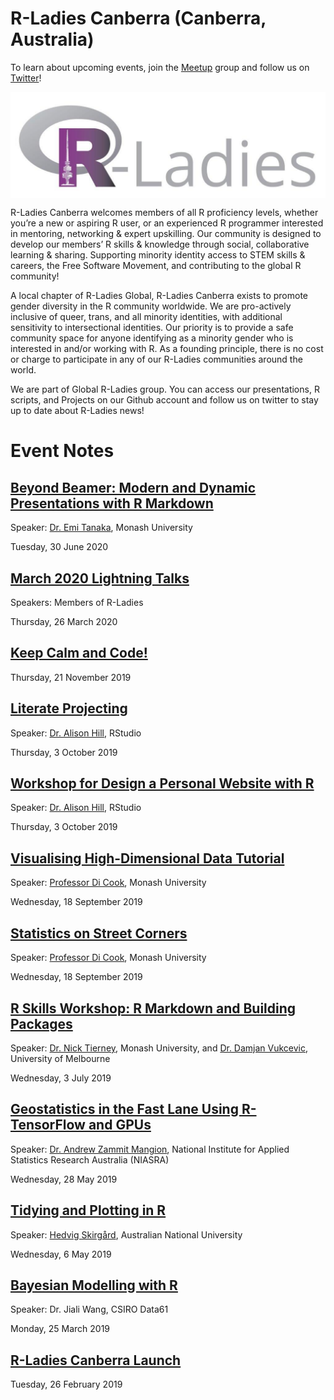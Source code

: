 
<!-- README.md is generated from README.Rmd. Please edit that file -->

# R-Ladies Canberra (Canberra, Australia)

To learn about upcoming events, join the
[Meetup](https://www.meetup.com/en-AU/rladies-canberra/) group and
follow us on [Twitter](https://twitter.com/rladiescanberra?lang=en)\!

<img src='logo.png' align="center" />

R-Ladies Canberra welcomes members of all R proficiency levels, whether
you’re a new or aspiring R user, or an experienced R programmer
interested in mentoring, networking & expert upskilling. Our community
is designed to develop our members’ R skills & knowledge through social,
collaborative learning & sharing. Supporting minority identity access to
STEM skills & careers, the Free Software Movement, and contributing to
the global R community\!

A local chapter of R-Ladies Global, R-Ladies Canberra exists to promote
gender diversity in the R community worldwide. We are pro-actively
inclusive of queer, trans, and all minority identities, with additional
sensitivity to intersectional identities. Our priority is to provide a
safe community space for anyone identifying as a minority gender who is
interested in and/or working with R. As a founding principle, there is
no cost or charge to participate in any of our R-Ladies communities
around the world.

We are part of Global R-Ladies group. You can access our presentations,
R scripts, and Projects on our Github account and follow us on twitter
to stay up to date about R-Ladies news\!

# Event Notes

## [Beyond Beamer: Modern and Dynamic Presentations with R Markdown](https://github.com/Alice1969/RLadiesCanberra/tree/master/events/30_6_2020)

Speaker: [Dr. Emi Tanaka](https://emitanaka.org), Monash University

Tuesday, 30 June 2020

## [March 2020 Lightning Talks](https://github.com/Alice1969/RLadiesCanberra/tree/master/events/26_3_2020)

Speakers: Members of R-Ladies

Thursday, 26 March 2020

## [Keep Calm and Code\!](https://github.com/Alice1969/RLadiesCanberra/tree/master/events/21_11_2019)

Thursday, 21 November 2019

## [Literate Projecting](https://github.com/Alice1969/RLadiesCanberra/tree/master/events/3_10_2019)

Speaker: [Dr. Alison Hill](https://alison.rbind.io), RStudio

Thursday, 3 October 2019

## [Workshop for Design a Personal Website with R](https://github.com/Alice1969/RLadiesCanberra/tree/master/events/3_10_2019_2)

Speaker: [Dr. Alison Hill](https://alison.rbind.io), RStudio

Thursday, 3 October 2019

## [Visualising High-Dimensional Data Tutorial](https://github.com/Alice1969/RLadiesCanberra/tree/master/events/18_9_2019)

Speaker: [Professor Di Cook](http://dicook.org), Monash University

Wednesday, 18 September 2019

## [Statistics on Street Corners](https://github.com/Alice1969/RLadiesCanberra/tree/master/events/18_9_2019_2)

Speaker: [Professor Di Cook](http://dicook.org), Monash University

Wednesday, 18 September 2019

## [R Skills Workshop: R Markdown and Building Packages](https://github.com/Alice1969/RLadiesCanberra/tree/master/events/3_7_2019)

Speaker: [Dr. Nick Tierney](https://www.njtierney.com), Monash
University, and [Dr. Damjan Vukcevic](http://damjan.vukcevic.net),
University of Melbourne

Wednesday, 3 July 2019

## [Geostatistics in the Fast Lane Using R-TensorFlow and GPUs](https://github.com/Alice1969/RLadiesCanberra/tree/master/events/28_5_2019)

Speaker: [Dr. Andrew Zammit Mangion](https://andrewzm.wordpress.com),
National Institute for Applied Statistics Research Australia (NIASRA)

Wednesday, 28 May 2019

## [Tidying and Plotting in R](https://github.com/Alice1969/RLadiesCanberra/tree/master/events/6_5_2019)

Speaker: [Hedvig
Skirgård](https://sites.google.com/site/hedvigskirgard/), Australian
National University

Wednesday, 6 May 2019

## [Bayesian Modelling with R](https://github.com/Alice1969/RLadiesCanberra/tree/master/events/25_3_2019)

Speaker: Dr. Jiali Wang, CSIRO Data61

Monday, 25 March 2019

## [R-Ladies Canberra Launch](https://github.com/Alice1969/RLadiesCanberra/tree/master/events/26_2_2019)

Tuesday, 26 February 2019
